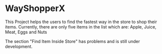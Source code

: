 # WayShopperX

This Project helps the users to find the fastest way in the store to shop their items. Currently, there are only five items in the list which are:
Apple, Juice, Meat, Eggs and Nuts

The section "Find Item Inside Store" has problems and is still under development.
